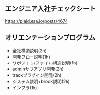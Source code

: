 ## エンジニア入社チェックシート
https://plaid.esa.io/posts/4674

## オリエンテーションプログラム
- 全社構造説明(2h) 
- 開発フロー説明(1h)
- リポジトリ/ファイル構造説明(1h) 
- adminサブアプリ開発(2h) 
- trackプラグイン開発(2h) 
- システム説明+brook説明(2h) 
- インフラ(1h)
